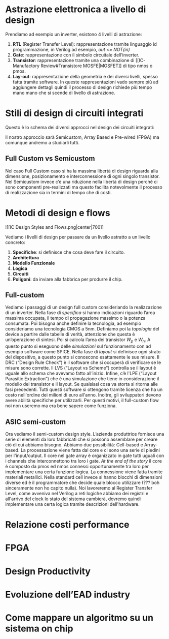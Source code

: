 # Astrazione elettronica a livello di design

Prendiamo ad esempio un inverter, esistono 4 livelli di astrazione:
1. **RTL** (Register Transfer Level): rappresentazione tramite linguaggio id programmazione, in Verilog ad esempio, *out <= NOT(in)*
2. **Gate**: rappresentazione con il simbolo circuitale dell’inverter.
3. **Transistor**: rappresentazione tramite una combinazione di [[IC-Manufactory Review#Transistore MOSFE|MOSFET]] di tipo nmos o pmos.
4. **Lay-out**: rappresentazione della geometria e dei diversi livelli, spesso fatta tramite software.
In queste rappresentazioni vado sempre più ad aggiungere dettagli quindi il processo di design richiede più tempo mano mano che si scende di livello di astrazione.
# Stili di design di circuiti integrati

Questo è lo schema dei diversi approcci nel design dei circuiti integrati: 

Il nostro approccio sarà Semicustom, Array Based e Pre-wired (FPGA) ma comunque andremo a studiarli tutti.

## Full Custom vs Semicustom

Nel caso Full Custom caso si ha la massima libertà di design riguarda alla dimensione, posizionamento e interconnessione di ogni singolo transistor.
Nel Semicustom invece c’è una riduzione nella libertà di design perché ci sono componenti pre-realizzati ma questo facilita notevolmente il processo di realizzazione sia in termini di tempo che di costi. 
# Metodi di design e flows

![[IC Design Styles and Flows.png|center|700]]

Vediamo i livelli di design per passare da un livello astratto a un livello concreto:
1. **Specifiche**: si definisce che cosa deve fare il circuito.
2. **Architettura**
3. **Modello Funzionale**
4. **Logica**
5. **Circuiti**
6. **Poligoni**: da inviare alla fabbrica per produrre il chip.

## Full-custom 

Vediamo i passaggi di un design full custom consideriando la realizzazione di un inverter.
Nella fase di *specifica* si hanno indicazioni riguardo l’area massima occupata, il tempo di propagazione massimo o la potenza consumata. Poi bisogna anche definire la tecnologia, ad esempio consideriamo una tecnologia CMOS a 5nm. 
Definiamo poi la *topologia* del device a partire dalle tabelle di verità, attenzione che questa è un’operazione di sintesi.
Poi si calcola l’area dei transistor $W_{p}$ e $W_{n}$.
A questo punto si eseguono delle *simulazioni* sul funzionamento con ad esempio software come SPICE. 
Nella fase di *layout* si definisce ogni strato del dispositivo, a questo punto si conoscono esattamente le sue misure. Il DRC (“Design Rule Check”) è il software che si occuperà di verificare se le misure sono corrette.
Il LVS (“Layout vs Scheme”) controlla se il layout è uguale allo schema che avevamo fatto all’inizio. 
Infine, c’è l'LPE (“Layout Parasitic Extraction”) che è una simulazione che tiene in considerazione il modello dei transistor e il layout. 
Se qualsiasi cosa va storta si ritorna alle fasi precedenti. 
Tutti questi software si ottengono tramite licenza che ha un costo nell'ordine dei milioni di euro all'anno. Inoltre, gli sviluppatori devono avere abilità specifiche per utilizzarli. 
Per questi motivi, il full-custom flow noi non useremo ma era bene sapere come funziona. 
## ASIC semi-custom

Ora vediamo il semi-custom design style. 
L’azienda produttrice fornisce una serie di elementi da loro fabbricati che si possono assemblare per creare ciò di cui abbiamo bisogno. 
Abbiamo due possibilità: Cell-based e Array-based. 
La processazione viene fatta dal core e ci sono una serie di piedini per l'input/output.
Il core nel gate array è organizzato in gate tutti uguali con i channels che interconnettono tra loro i gate. *At the end of the story* il core è composto da pmos ed nmos connessi opportunamente tra loro per implementare una certa funzione logica. La connessione viene fatta tramite materiali metallici.
Nella standard cell invece si hanno blocchi di dimensioni diverse ed è il programmatore che decide quale blocco utilizzare (??? boh sinceramente non ho capito nulla). 
Noi lavoreremo al Register Transfer Level, come avveniva nel Verilog a reti logiche abbiamo dei registri e all'arrivo del clock lo stato del sistema cambierà, dovremo quindi implementare una certa logica tramite descrizioni dell'hardware.

# Relazione costi performance

# FPGA

# Design Productivity

# Evoluzione dell’EAD industry

# Come mappare un algoritmo su un sistema on chip
